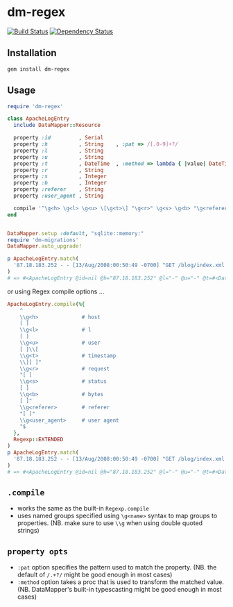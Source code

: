 dm-regex
===

[![Build Status](https://travis-ci.org/locomote/dm-regex.png)](https://travis-ci.org/locomote/dm-regex)
[![Dependency Status](https://gemnasium.com/locomote/dm-regex.png)](https://gemnasium.com/locomote/dm-regex)

Installation
---

```
gem install dm-regex
```

Usage
---
``` ruby
require 'dm-regex'

class ApacheLogEntry
  include DataMapper::Resource

  property :id         , Serial
  property :h          , String    , :pat => /[.0-9]+?/
  property :l          , String
  property :u          , String
  property :t          , DateTime  , :method => lambda { |value| DateTime.strptime(value, '%d/%b/%Y:%H:%M:%S %z') }
  property :r          , String
  property :s          , Integer
  property :b          , Integer
  property :referer    , String
  property :user_agent , String

  compile '^\g<h> \g<l> \g<u> \[\g<t>\] "\g<r>" \g<s> \g<b> "\g<referer>" "\g<user_agent>"$'
end


DataMapper.setup :default, "sqlite::memory:"
require 'dm-migrations'
DataMapper.auto_upgrade!

p ApacheLogEntry.match(
  '87.18.183.252 - - [13/Aug/2008:00:50:49 -0700] "GET /blog/index.xml HTTP/1.1" 302 527 "-" "Feedreader 3.13 (Powered by Newsbrain)"'
)
# => #<ApacheLogEntry @id=nil @h="87.18.183.252" @l="-" @u="-" @t=#<DateTime: 2008-08-13T00:50:49-07:00 ((2454692j,28249s,0n),-25200s,2299161j)> @r="GET /blog/index.xml HTTP/1.1" @s=302 @b=527 @referer="-" @user_agent="Feedreader 3.13 (Powered by Newsbrain)">
```

or using Regex compile options ...

``` ruby
ApacheLogEntry.compile(%{
    ^
    \\g<h>              # host
    [ ]
    \\g<l>              # l
    [ ]
    \\g<u>              # user
    [ ]\\[
    \\g<t>              # timestamp
    \\][ ]"
    \\g<r>              # request
    "[ ]
    \\g<s>              # status
    [ ]
    \\g<b>              # bytes
    [ ]"
    \\g<referer>        # referer
    "[ ]"
    \\g<user_agent>     # user agent
    "$
  },
  Regexp::EXTENDED
)
p ApacheLogEntry.match(
  '87.18.183.252 - - [13/Aug/2008:00:50:49 -0700] "GET /blog/index.xml HTTP/1.1" 302 527 "-" "Feedreader 3.13 (Powered by Newsbrain)"'
)
# => #<ApacheLogEntry @id=nil @h="87.18.183.252" @l="-" @u="-" @t=#<DateTime: 2008-08-13T00:50:49-07:00 ((2454692j,28249s,0n),-25200s,2299161j)> @r="GET /blog/index.xml HTTP/1.1" @s=302 @b=527 @referer="-" @user_agent="Feedreader 3.13 (Powered by Newsbrain)">
```

`.compile`
---
 * works the same as the built-in `Regexp.compile`
 * uses named groups specified using `\g<name>` syntax to map groups to properties. (NB. make sure to use `\\g` when using double quoted strings)

`property opts`
---

 * `:pat` option specifies the pattern used to match the property. (NB. the default of `/.+?/` might be good enough in most cases)
 * `:method` option takes a proc that is used to transform the matched value. (NB. DataMapper's built-in typescasting might be good enough in most cases)
